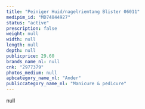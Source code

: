 ```yaml
---
title: "Peiniger Huid/nagelriemtang Blister 06011"
medipim_id: "MD74844927"
status: "active"
prescription: false
weight: null
width: null
length: null
depth: null
publicprice: 29.60
brands_name_nl: null
cnk: "2977379"
photos_medium: null
apbcategory_name_nl: "Ander"
publiccategory_name_nl: "Manicure & pedicure"
---
```

null
